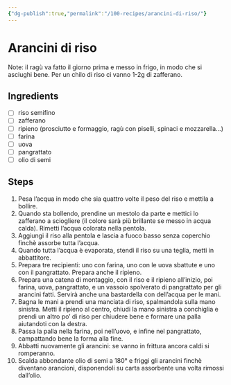 ```yaml
---
{"dg-publish":true,"permalink":"/100-recipes/arancini-di-riso/"}
---
```


# Arancini di riso
Note: il ragù va fatto il giorno prima e messo in frigo, in modo che si asciughi bene.
Per un chilo di riso ci vanno 1-2g di zafferano.
## Ingredients
- [ ] riso semifino
- [ ] zafferano
- [ ] ripieno (prosciutto e formaggio, ragù con piselli, spinaci e mozzarella…)
- [ ] farina
- [ ] uova
- [ ] pangrattato
- [ ] olio di semi
## Steps
1. Pesa l’acqua in modo che sia quattro volte il peso del riso e mettila a bollire.
2. Quando sta bollendo, prendine un mestolo da parte e mettici lo zafferano a sciogliere (il colore sarà più brillante se messo in acqua calda). Rimetti l’acqua colorata nella pentola.
3. Aggiungi il riso alla pentola e lascia a fuoco basso senza coperchio finchè assorbe tutta l’acqua.
4. Quando tutta l’acqua è evaporata, stendi il riso su una teglia, metti in abbattitore.
5. Prepara tre recipienti: uno con farina, uno con le uova sbattute e uno con il pangrattato. Prepara anche il ripieno.
6. Prepara una catena di montaggio, con il riso e il ripieno all’inizio, poi farina, uova, pangrattato, e un vassoio spolverato di pangrattato per gli arancini fatti. Servirà anche una bastardella con dell’acqua per le mani.
7. Bagna le mani a prendi una manciata di riso, spalmandola sulla mano sinistra. Metti il ripieno al centro, chiudi la mano sinistra a conchiglia e prendi un altro po’ di riso per chiudere bene e formare una palla aiutandoti con la destra.
8. Passa la palla nella farina, poi nell’uovo, e infine nel pangrattato, campattando bene la forma alla fine.
9. Abbatti nuovamente gli arancini: se vanno in frittura ancora caldi si romperanno.
10. Scalda abbondante olio di semi a 180° e friggi gli arancini finchè diventano arancioni, disponendoli su carta assorbente una volta rimossi dall’olio.